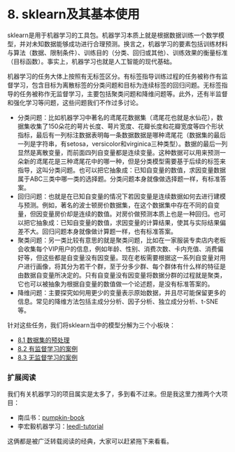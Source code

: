 # 8. sklearn及其基本使用

sklearn是用于机器学习的工具包。机器学习本质上就是根据数据训练一个数学模型，并对未知数据能够成功进行合理预测。换言之，机器学习的要素包括训练材料与算法（数据、限制条件）、训练目的（分类、回归或其他）、训练效果的衡量标准（目标函数）。事实上，机器学习也就是人工智能的现代基础。

机器学习的任务大体上按照有无标签区分。有标签指导训练过程的任务被称作有监督学习，包含目标为离散标签的分类问题和目标为连续标签的回归问题。无标签指导的任务被称作无监督学习，主要包括聚类问题和降维问题等。此外，还有半监督和强化学习等问题，这些问题我们不作过多讨论。

- 分类问题：比如机器学习中著名的鸢尾花数据集（鸢尾花也就是水仙花），数据集收集了150朵花的萼片长度、萼片宽度、花瓣长度和花瓣宽度等四个形状指标，最后有一列标注数据表明每一条数据数据是哪种鸢尾花（数据集的最后一列是字符串，有setosa，versicolor和virginica三种类型）。数据的最后一列显然是离散变量，而前面四列自变量都是连续变量。这种数据可以用来预测一朵新的鸢尾花是三种鸢尾花中的哪一种，但是分类模型需要基于后续的标签来指导，这叫分类问题。也可以把它抽象成：已知自变量的数值，求因变量数据属于ABC三类中哪一类的选择题。分类问题本身就像做选择题一样，有标准答案。
- 回归问题：也就是在已知自变量的情况下若因变量是连续数据如何去进行建模与预测。例如，著名的波士顿房价数据集，在这个数据集中存在不同的自变量，但因变量房价却是连续的数值。对房价做预测本质上也是一种回归。也可以把它抽象成：已知自变量的数值，求因变量的计算结果，使其与实际结果偏差不大。回归问题本身就像做计算题一样，也有标准答案。
- 聚类问题：另一类比较有意思的就是聚类问题，比如在一家服装专卖店内老板会收集每个VIP用户的信息，例如年龄、性别、消费次数、卡内充值、消费偏好等，但这些都是自变量没有因变量。现在老板需要根据这一系列自变量对用户进行画像，将其分为若干个群，至于分多少群、每个群体有什么样的特征是由数据自变量所决定的。只有自变量没有因变量将数据分群的过程就是聚类，它也可以被抽象为根据自变量的数值做一个论述题，是没有标准答案的。
- 降维问题：主要探究如何用更少的变量表示原始数据，并且尽可能保留更多的信息。常见的降维方法包括主成分分析、因子分析、独立成分分析、t-SNE等。

针对这些任务，我们将sklearn当中的模型分解为三个小板块：

- [8.1 数据集的预处理](./8.1-数据集的预处理.md)
- [8.2 有监督学习的案例](./8.2-有监督学习的案例md)
- [8.3 无监督学习的案例](./8.3-无监督学习的案例.md)

### 扩展阅读

我们有关机器学习的项目属实是太多了，多到看不过来。但是我这里力推两个大项目：

- 南瓜书：[pumpkin-book](https://github.com/datawhalechina/pumpkin-book)
- 李宏毅机器学习：[leedl-tutorial](https://github.com/datawhalechina/leedl-tutorial)

这俩都是被广泛转载阅读的经典，大家可以赶紧拖下来看看。